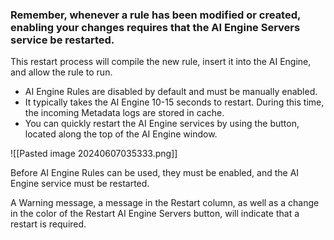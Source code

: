 
### Remember, whenever a rule has been modified or created, enabling your changes requires that the AI Engine Servers service be restarted.

This restart process will compile the new rule, insert it into the AI Engine, and allow the rule to run. 

- AI Engine Rules are disabled by default and must be manually enabled. 
- It typically takes the AI Engine 10-15 seconds to restart. During this time, the incoming Metadata logs are stored in cache.
- You can quickly restart the AI Engine services by using the button, located along the top of the AI Engine window.


![[Pasted image 20240607035333.png]]

Before AI Engine Rules can be used, they must be enabled, and the AI Engine service must be restarted. 

A Warning message, a message in the Restart column, as well as a change in the color of the Restart AI Engine Servers button, will indicate that a restart is required.


